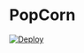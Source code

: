 # PopCorn

[![Deploy](https://www.herokucdn.com/deploy/button.svg)](https://heroku.com/deploy?template=https://github.com/raimxo/popcorn)
